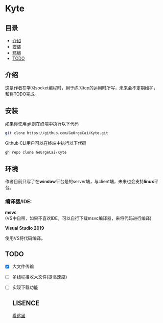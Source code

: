 # Kyte

## 目录

- [介绍](#介绍)
- [安装](#安装)
- [环境](#环境)
- [TODO](#TODO)

## 介绍

这是作者在学习socket编程时，用于练习tcp的运用时所写，未来会不定期维护，和将TODO完成。

## 安装

如果你使用git则在终端中执行以下代码

```bash
git clone https://github.com/Ge0rgeCai/Kyte.git
```

Github CLI用户可以在终端中执行以下代码

```bash
gh repo clone Ge0rgeCai/Kyte
```

## 环境

作者目前只写了在**window**平台是的server端，与client端，未来也会支持**linux**平台。<br/>

### 编译器/IDE:<br/>

**msvc**<br/>(VS中自带，如果不喜欢IDE，可以自行下载msvc编译器，来将代码进行编译)<br/>

**Visual Studio 2019**<br/>

使用VS将代码编译。

## TODO

- [x] 大文件传输

- [ ] 多线程接收大文件(提高速度)

- [ ] 实现下载功能

  

  ## LISENCE

  [看这里](./LISENCE)

  